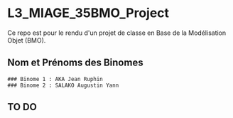 # L3_MIAGE_35BMO_Project
Ce repo est pour le rendu d'un projet de classe en Base de la Modélisation Objet (BMO).

## Nom et Prénoms des Binomes
    ### Binome 1 : AKA Jean Ruphin
    ### Binome 2 : SALAKO Augustin Yann

## TO DO

